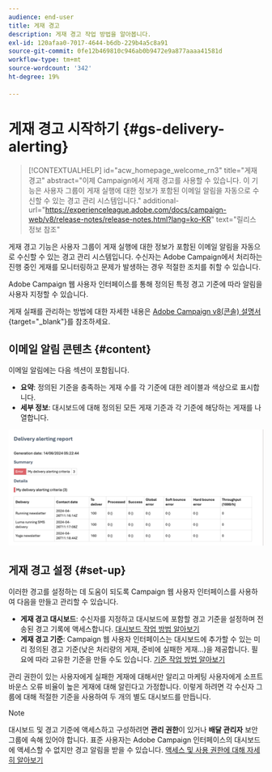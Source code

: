 ```yaml
---
audience: end-user
title: 게재 경고
description: 게재 경고 작업 방법을 알아봅니다.
exl-id: 120afaa0-7017-4644-b6db-229b4a5c8a91
source-git-commit: 0fe12b469810c946ab0b9472e9a877aaaa41581d
workflow-type: tm+mt
source-wordcount: '342'
ht-degree: 19%

---
```


# 게재 경고 시작하기 {#gs-delivery-alerting}


>[!CONTEXTUALHELP]
>id="acw_homepage_welcome_rn3"
>title="게재 경고"
>abstract="이제 Campaign에서 게재 경고를 사용할 수 있습니다. 이 기능은 사용자 그룹이 게재 실행에 대한 정보가 포함된 이메일 알림을 자동으로 수신할 수 있는 경고 관리 시스템입니다."
>additional-url="https://experienceleague.adobe.com/docs/campaign-web/v8/release-notes/release-notes.html?lang=ko-KR" text="릴리스 정보 참조"

게재 경고 기능은 사용자 그룹이 게재 실행에 대한 정보가 포함된 이메일 알림을 자동으로 수신할 수 있는 경고 관리 시스템입니다. 수신자는 Adobe Campaign에서 처리하는 진행 중인 게재를 모니터링하고 문제가 발생하는 경우 적절한 조치를 취할 수 있습니다.

Adobe Campaign 웹 사용자 인터페이스를 통해 정의된 특정 경고 기준에 따라 알림을 사용자 지정할 수 있습니다.

게재 실패를 관리하는 방법에 대한 자세한 내용은 [Adobe Campaign v8(콘솔) 설명서](https://experienceleague.adobe.com/en/docs/campaign/campaign-v8/send/failures/delivery-failures#send){target="_blank"}를 참조하세요.

## 이메일 알림 콘텐츠 {#content}

이메일 알림에는 다음 섹션이 포함됩니다.

* **요약**: 정의된 기준을 충족하는 게재 수를 각 기준에 대한 레이블과 색상으로 표시합니다.
* **세부 정보**: 대시보드에 대해 정의된 모든 게재 기준과 각 기준에 해당하는 게재를 나열합니다.

![](assets/alerting-email.png)

## 게재 경고 설정 {#set-up}

이러한 경고를 설정하는 데 도움이 되도록 Campaign 웹 사용자 인터페이스를 사용하여 다음을 만들고 관리할 수 있습니다.

* **게재 경고 대시보드**: 수신자를 지정하고 대시보드에 포함할 경고 기준을 설정하며 전송된 경고 기록에 액세스합니다. [대시보드 작업 방법 알아보기](../msg/delivery-alerting-dashboards.md)
* **게재 경고 기준**: Campaign 웹 사용자 인터페이스는 대시보드에 추가할 수 있는 미리 정의된 경고 기준(낮은 처리량의 게재, 준비에 실패한 게재...)을 제공합니다. 필요에 따라 고유한 기준을 만들 수도 있습니다. [기준 작업 방법 알아보기](../msg/delivery-alerting-criteria.md)

관리 권한이 있는 사용자에게 실패한 게재에 대해서만 알리고 마케팅 사용자에게 소프트 바운스 오류 비율이 높은 게재에 대해 알린다고 가정합니다. 이렇게 하려면 각 수신자 그룹에 대해 적절한 기준을 사용하여 두 개의 별도 대시보드를 만듭니다.

>[!NOTE]
>
>대시보드 및 경고 기준에 액세스하고 구성하려면 **관리 권한**&#x200B;이 있거나 **배달 관리자** 보안 그룹에 속해 있어야 합니다. 표준 사용자는 Adobe Campaign 인터페이스의 대시보드에 액세스할 수 없지만 경고 알림을 받을 수 있습니다. [액세스 및 사용 권한에 대해 자세히 알아보기](../get-started/permissions.md)
